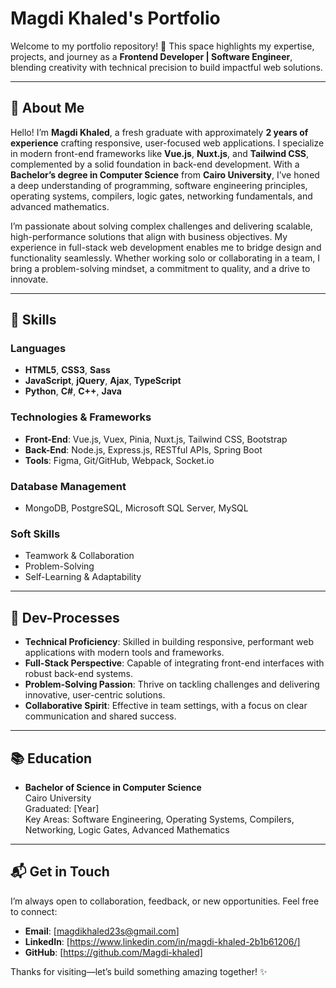 # Magdi Khaled's Portfolio

Welcome to my portfolio repository! 🚀 This space highlights my expertise, projects, and journey as a **Frontend Developer | Software Engineer**, blending creativity with technical precision to build impactful web solutions.

---

## 📌 About Me

Hello! I’m **Magdi Khaled**, a fresh graduate with approximately **2 years of experience** crafting responsive, user-focused web applications. I specialize in modern front-end frameworks like **Vue.js**, **Nuxt.js**, and **Tailwind CSS**, complemented by a solid foundation in back-end development. With a **Bachelor’s degree in Computer Science** from **Cairo University**, I’ve honed a deep understanding of programming, software engineering principles, operating systems, compilers, logic gates, networking fundamentals, and advanced mathematics.

I’m passionate about solving complex challenges and delivering scalable, high-performance solutions that align with business objectives. My experience in full-stack web development enables me to bridge design and functionality seamlessly. Whether working solo or collaborating in a team, I bring a problem-solving mindset, a commitment to quality, and a drive to innovate.

---

## 🎯 Skills

### Languages
- **HTML5**, **CSS3**, **Sass**
- **JavaScript**, **jQuery**, **Ajax**, **TypeScript**
- **Python**, **C#**, **C++**, **Java**

### Technologies & Frameworks
- **Front-End**: Vue.js, Vuex, Pinia, Nuxt.js, Tailwind CSS, Bootstrap
- **Back-End**: Node.js, Express.js, RESTful APIs, Spring Boot
- **Tools**: Figma, Git/GitHub, Webpack, Socket.io

### Database Management
- MongoDB, PostgreSQL, Microsoft SQL Server, MySQL

### Soft Skills
- Teamwork & Collaboration
- Problem-Solving
- Self-Learning & Adaptability

---

## 🌟 Dev-Processes
- **Technical Proficiency**: Skilled in building responsive, performant web applications with modern tools and frameworks.
- **Full-Stack Perspective**: Capable of integrating front-end interfaces with robust back-end systems.
- **Problem-Solving Passion**: Thrive on tackling challenges and delivering innovative, user-centric solutions.
- **Collaborative Spirit**: Effective in team settings, with a focus on clear communication and shared success.

---

## 📚 Education
- **Bachelor of Science in Computer Science**  
  Cairo University  
  Graduated: [Year]  
  Key Areas: Software Engineering, Operating Systems, Compilers, Networking, Logic Gates, Advanced Mathematics

---

## 📬 Get in Touch
I’m always open to collaboration, feedback, or new opportunities. Feel free to connect:
- **Email**: [magdikhaled23s@gmail.com]  
- **LinkedIn**: [https://www.linkedin.com/in/magdi-khaled-2b1b61206/]  
- **GitHub**: [https://github.com/Magdi-khaled]  

Thanks for visiting—let’s build something amazing together! ✨
